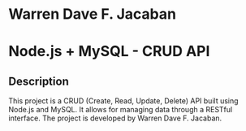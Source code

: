 # Warren Dave F. Jacaban
# Node.js + MySQL - CRUD API

## Description
This project is a CRUD (Create, Read, Update, Delete) API built using Node.js and MySQL. It allows for managing data through a RESTful interface. The project is developed by Warren Dave F. Jacaban.
